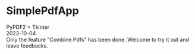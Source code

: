 # SimplePdfApp
PyPDF2 + Tkinter  
2022-10-04  
Only the feature "Combine Pdfs" has been done. Welcome to try it out and leave feedbacks.
